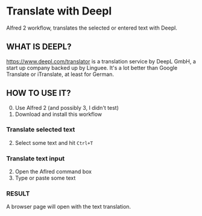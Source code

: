 # Translate with Deepl

Alfred 2 workflow, translates the selected or entered text with Deepl. 

## WHAT IS DEEPL?
https://www.deepl.com/translator is a translation service by DeepL GmbH,
a start up company backed up by Linguee. It's a lot better than Google
Translate or iTranslate, at least for German.

## HOW TO USE IT?

0. Use Alfred 2 (and possibly 3, I didn't test)
1. Download and install this workflow

### Translate selected text
2. Select some text and hit `Ctrl+T`

### Translate text input
2. Open the Aflred command box
3. Type or paste some text

### RESULT
A browser page will open with the text translation. 
